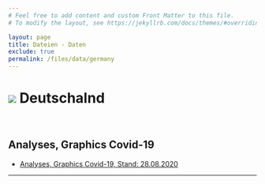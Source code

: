 ```yaml
---
# Feel free to add content and custom Front Matter to this file.
# To modify the layout, see https://jekyllrb.com/docs/themes/#overriding-theme-defaults

layout: page
title: Dateien - Daten
exclude: true
permalink: /files/data/germany
---
```


# <img src="{{site.baseurl}}/assets/img/flaggen/de.png"> Deutschalnd
<br/>

##  Analyses, Graphics Covid-19
* <a href="{{site.baseurl}}/assets/files/Berlin invites Europe - Data, Analyses 02-09-2020.pdf">Analyses, Graphics Covid-19, Stand: 28.08.2020</a>

---
<br/>


